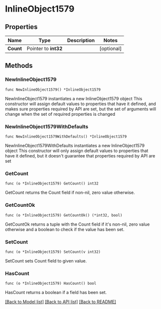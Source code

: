 # InlineObject1579

## Properties

Name | Type | Description | Notes
------------ | ------------- | ------------- | -------------
**Count** | Pointer to **int32** |  | [optional] 

## Methods

### NewInlineObject1579

`func NewInlineObject1579() *InlineObject1579`

NewInlineObject1579 instantiates a new InlineObject1579 object
This constructor will assign default values to properties that have it defined,
and makes sure properties required by API are set, but the set of arguments
will change when the set of required properties is changed

### NewInlineObject1579WithDefaults

`func NewInlineObject1579WithDefaults() *InlineObject1579`

NewInlineObject1579WithDefaults instantiates a new InlineObject1579 object
This constructor will only assign default values to properties that have it defined,
but it doesn't guarantee that properties required by API are set

### GetCount

`func (o *InlineObject1579) GetCount() int32`

GetCount returns the Count field if non-nil, zero value otherwise.

### GetCountOk

`func (o *InlineObject1579) GetCountOk() (*int32, bool)`

GetCountOk returns a tuple with the Count field if it's non-nil, zero value otherwise
and a boolean to check if the value has been set.

### SetCount

`func (o *InlineObject1579) SetCount(v int32)`

SetCount sets Count field to given value.

### HasCount

`func (o *InlineObject1579) HasCount() bool`

HasCount returns a boolean if a field has been set.


[[Back to Model list]](../README.md#documentation-for-models) [[Back to API list]](../README.md#documentation-for-api-endpoints) [[Back to README]](../README.md)



